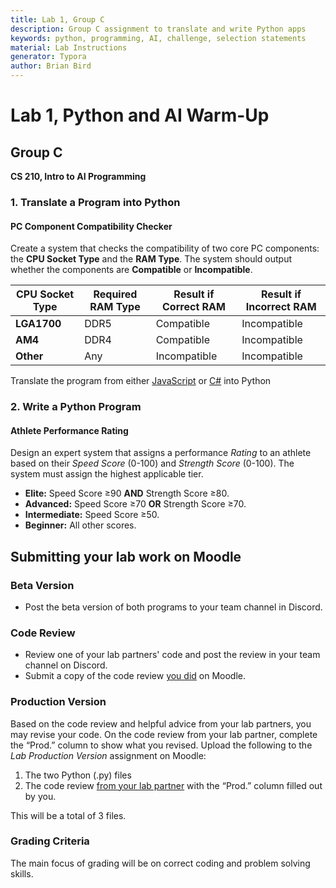 ```yaml
---
title: Lab 1, Group C
description: Group C assignment to translate and write Python apps
keywords: python, programming, AI, challenge, selection statements
material: Lab Instructions
generator: Typora
author: Brian Bird
---
```


<h1>Lab 1, Python and AI Warm-Up</h1>

<h2>Group C</h2>

**CS 210, Intro to AI Programming**



### 1. Translate a Program into Python

#### PC Component Compatibility Checker

Create a system that checks the compatibility of two core PC components: the **CPU Socket Type** and the **RAM Type**. The system should output whether the components are **Compatible** or **Incompatible**.

| CPU Socket Type | Required RAM Type | Result if Correct RAM | Result if Incorrect RAM |
| --------------- | ----------------- | --------------------- | ----------------------- |
| **LGA1700**     | DDR5              | Compatible            | Incompatible            |
| **AM4**         | DDR4              | Compatible            | Incompatible            |
| **Other**       | Any               | Incompatible          | Incompatible            |


Translate the program from either [JavaScript](pcComponentCompatibility.js) or [C#](pcComponentCompatibility.cs) into Python



### 2. Write a Python Program

#### Athlete Performance Rating

Design an expert system that assigns a performance *Rating* to an athlete based on their *Speed Score* (0-100) and *Strength Score* (0-100). The system must assign the highest applicable tier.

- **Elite:** Speed Score ≥90 **AND** Strength Score ≥80.
- **Advanced:** Speed Score ≥70 **OR** Strength Score ≥70.
- **Intermediate:** Speed Score ≥50.
- **Beginner:** All other scores.



## Submitting your lab work on Moodle

### Beta Version

- Post the beta version of both programs to your team channel in Discord.

### Code Review

- Review one of your lab partners' code and post the review in your team channel on Discord.
- Submit a copy of the code review <u>you did</u> on Moodle.

### Production Version

 Based on the code review and helpful advice from your lab partners, you may revise your code. On the code review from your lab partner, complete the “Prod.” column to show what you revised. Upload the following to the *Lab Production Version* assignment on Moodle:

1. The two Python (.py) files
3. The code review <u>from your lab partner</u> with the “Prod.” column filled out by you.

This will be a total of 3 files.

### Grading Criteria

The main focus of grading will be on correct coding and problem solving skills.

